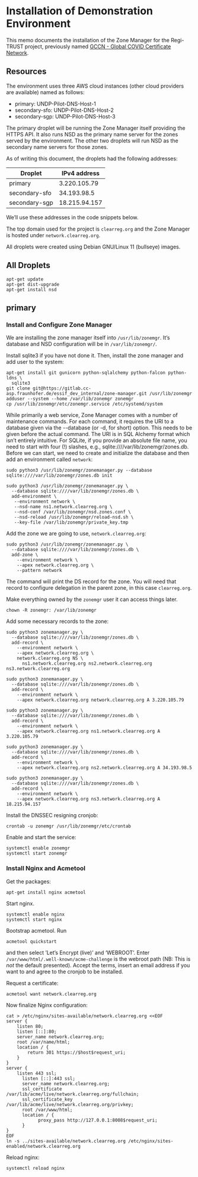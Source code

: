 # Installation of Demonstration Environment

This memo documents the installation of the Zone Manager for the Regi-TRUST project, previously
named [GCCN - Global COVID Certificate Network](https://www.lfph.io/webinars/gccn-trust-registry-network-proof-of-concept-demonstration-and-qa/).

## Resources

The environment uses three AWS cloud instances (other cloud providers
are available) named as follows:

- primary: UNDP-Pilot-DNS-Host-1
- secondary-sfo: UNDP-Pilot-DNS-Host-2
- secondary-sgp: UNDP-Pilot-DNS-Host-3

The primary droplet will be running the Zone Manager itself
providing the HTTPS API. It also runs NSD as the primary name server for
the zones served by the environment. The other two droplets will run NSD
as the secondary name servers for those zones.

As of writing this document, the droplets had the following addresses:

| Droplet       | IPv4 address  |
| ------------- | ------------- |
| primary       | 3.220.105.79  |
| secondary-sfo | 34.193.98.5   |
| secondary-sgp | 18.215.94.157 |

We’ll use these addresses in the code snippets below.

The top domain used for the project is `clearreg.org` and the Zone Manager is
hosted under `network.clearreg.org`.

All droplets were created using Debian GNU/Linux 11 (bullseye) images.

## All Droplets

```
apt-get update
apt-get dist-upgrade
apt-get install nsd
```

## primary

### Install and Configure Zone Manager

We are installing the zone manager itself into `/usr/lib/zonemgr`. It’s
database and NSD configuration will be in `/var/lib/zonemgr/`.

Install sqlite3 if you have not done it. Then, install the zone manager and add user to the system:

```
apt-get install git gunicorn python-sqlalchemy python-falcon python-ldns \
  sqlite3
git clone git@https://gitlab.cc-asp.fraunhofer.de/essif_dev_internal/zone-manager.git /usr/lib/zonemgr
adduser --system --home /var/lib/zonemgr zonemgr
cp /usr/lib/zonemgr/etc/zonemgr.service /etc/systemd/system
```

While primarily a web service, Zone Manager comes with a number of
maintenance commands. For each command, it requires the URI to a database
given via the --database (or -d, for short) option. This needs to be
given before the actual command. The URI is in SQL Alchemy format which
isn’t entirely intuitive. For SQLite, if you provide an absolute file
name, you need to start with four (!) slashes, e.g.,
sqlite:////var/lib/zonemgr/zones.db.
Before we can start, we need to create and initialize the database and then add an environment called `network`:

```
sudo python3 /usr/lib/zonemgr/zonemanager.py --database sqlite:////var/lib/zonemgr/zones.db init

sudo python3 /usr/lib/zonemgr/zonemanager.py \
  --database sqlite:////var/lib/zonemgr/zones.db \
  add-environment \
   --environment network \
   --nsd-name ns1.network.clearreg.org \
   --nsd-conf /var/lib/zonemgr/nsd.zones.conf \
   --nsd-reload /usr/lib/zonemgr/reload-nsd.sh \
   --key-file /var/lib/zonemgr/private_key.tmp

```

Add the zone we are going to use, `network.clearreg.org`:

```
sudo python3 /usr/lib/zonemgr/zonemanager.py \
  --database sqlite:////var/lib/zonemgr/zones.db \
  add-zone \
    --environment network \
    --apex network.clearreg.org \
    --pattern network
```

The command will print the DS record for the zone. You will need that
record to configure delegation in the parent zone, in this case
`clearreg.org`.

Make everything owned by the `zonemgr` user it can access things later.

```
chown -R zonemgr: /var/lib/zonemgr
```

Add some necessary records to the zone:

```
sudo python3 zonemanager.py \
  --database sqlite:////var/lib/zonemgr/zones.db \
  add-record \
    --environment network \
    --apex network.clearreg.org \
    network.clearreg.org NS \
      ns1.network.clearreg.org ns2.network.clearreg.org ns3.network.clearreg.org

sudo python3 zonemanager.py \
  --database sqlite:////var/lib/zonemgr/zones.db \
  add-record \
    --environment network \
    --apex network.clearreg.org network.clearreg.org A 3.220.105.79

sudo python3 zonemanager.py \
  --database sqlite:////var/lib/zonemgr/zones.db \
  add-record \
    --environment network \
    --apex network.clearreg.org ns1.network.clearreg.org A 3.220.105.79

sudo python3 zonemanager.py \
  --database sqlite:////var/lib/zonemgr/zones.db \
  add-record \
    --environment network \
    --apex network.clearreg.org ns2.network.clearreg.org A 34.193.98.5

sudo python3 zonemanager.py \
  --database sqlite:////var/lib/zonemgr/zones.db \
  add-record \
    --environment network \
    --apex network.clearreg.org ns3.network.clearreg.org A 18.215.94.157
```

Install the DNSSEC resigning cronjob:

```
crontab -u zonemgr /usr/lib/zonemgr/etc/crontab
```

Enable and start the service:

```
systemctl enable zonemgr
systemctl start zonemgr
```

### Install Nginx and Acmetool

Get the packages:

```
apt-get install nginx acmetool
```

Start nginx.

```
systemctl enable nginx
systemctl start nginx
```

Bootstrap acmetool. Run

```
acmetool quickstart
```

and then select ’Let’s Encrypt (live)’ and ‘WEBROOT’. Enter
`/var/www/html/.well-known/acme-challenge` is the webroot path (NB: This
is _not_ the default presented). Accept the terms, insert an email address
if you want to and agree to the cronjob to be installed.

Request a certificate:

```
acmetool want network.clearreg.org
```

Now finalize Nginx configuration:

```
cat > /etc/nginx/sites-available/network.clearreg.org <<EOF
server {
    listen 80;
    listen [::]:80;
    server_name network.clearreg.org;
    root /var/name/html;
    location / {
        return 301 https://$host$request_uri;
    }
}
server {
    listen 443 ssl;
	  listen [::]:443 ssl;
	  server_name network.clearreg.org;
	  ssl_certificate /var/lib/acme/live/network.clearreg.org/fullchain;
	  ssl_certificate_key /var/lib/acme/live/network.clearreg.org/privkey;
	  root /var/www/html;
	  location / {
		    proxy_pass http://127.0.0.1:8008$request_uri;
	  }
}
EOF
ln -s ../sites-available/network.clearreg.org /etc/nginx/sites-enabled/network.clearreg.org
```

Reload nginx:

```
systemctl reload nginx
```
